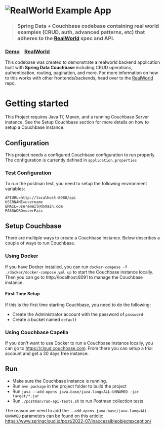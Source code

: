 # ![RealWorld Example App](logo.png)

> ### Spring Data + Couchbase codebase containing real world examples (CRUD, auth, advanced patterns, etc) that adheres to the [RealWorld](https://github.com/gothinkster/realworld) spec and API.

### [Demo](https://demo.realworld.io/)&nbsp;&nbsp;&nbsp;&nbsp;[RealWorld](https://github.com/gothinkster/realworld)


This codebase was created to demonstrate a realworld backend application built with **Spring Data Couchbase** including CRUD operations, authentication, routing, pagination, and more. For more information on how to this works with other frontends/backends, head over to the [RealWorld](https://github.com/gothinkster/realworld) repo.

# Getting started

This Project requires Java 17, Maven, and a running Couchbase Server instance. See the Setup Couchbase section for more details on how to setup a Couchbase instance.

## Configuration

This project needs a configured Couchbase configuration to run properly. The configuration is currently defined in `application.properties`

### Test Configuration

To run the postman test, you need to setup the following environment variables:

```
APIURL=http://localhost:8080/api
USERNAME=username
EMAIL=useremail@domain.com
PASSWORD=userPass
```

## Setup Couchbase

There are multiple ways to create a Couchbase instance. Below describes a couple of ways to run Couchbase.

### Using Docker

If you have Docker installed, you can run `docker-compose -f ./docker/docker-compose.yml up` to start the Couchbase instance locally. Then you can go to http://localhost:8091 to manage the Couchbase instance. 

#### First Time Setup

 If this is the first time starting Couchbase, you need to do the following:
 
 - Create the Administrator account with the password of `password`
 - Create a bucket named `default`

### Using Couchbase Capella

If you don't want to use Docker to run a Couchbase instance locally, you can go to https://cloud.couchbase.com. From there you can setup a trial account and get a 30 days free instance.

## Run

 - Make sure the Couchbase instance is running. 
 - Run `mvn package` in the project folder to build the project 
 - Run `java --add-opens java.base/java.lang=ALL-UNNAMED -jar target/*.jar`
 - Run `./postman/run-api-tests.sh` to run Postman collection tests

The reason we need to add the `--add-opens java.base/java.lang=ALL-UNNAMED` parameters can be found on this article: https://www.springcloud.io/post/2022-07/inaccessibleobjectexception/

